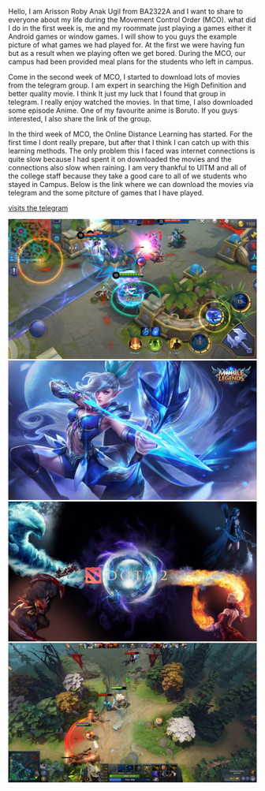 Hello, I am Arisson Roby Anak Ugil from BA2322A and I want to share to everyone about my life during the Movement Control Order (MCO). what did I do in the first week is, me and my roommate just playing a games either it Android games or window games. I will show to you guys the example picture of what games we had played for. At the first we were having fun but as a result when we playing often we get bored. During the MCO, our campus had been provided meal plans for the students who left in campus.

Come in the second week of MCO, I started to download lots of movies from the telegram group. I am expert in searching the High Definition and better quality movie. I think It just my luck that I found that group in telegram. I really enjoy watched the movies. In that time, I also downloaded some episode Anime. One of my favourite anime is Boruto. If you guys interested, I also share the link of the group.

 In the third week of MCO, the Online Distance Learning has started. For the first time I dont really prepare, but after that I think I can catch up with this learning methods. The only problem this I faced was internet connections is quite slow because I had spent it on downloaded the movies and the connections also slow when raining. I am very thankful to UITM and all of the college staff because they take a good care to all of we students who stayed in Campus.
 Below is the link where we can download the movies via telegram and the some pitcture of games that I have played.
 
<p><a href=https://t.me/movies_cartoons_english>visits the telegram</a></p>
 
 ![](camper/ML%20map%20view.jpg)
 ![](camper/MLBB.jpg)
 ![](camper/dota%202.jpg)
 ![](camper/dota%20map%20view.jpg)
